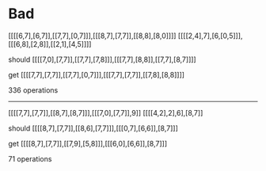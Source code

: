 # Bad
[[[[6,7],[6,7]],[[7,7],[0,7]]],[[[8,7],[7,7]],[[8,8],[8,0]]]]
[[[[2,4],7],[6,[0,5]]],[[[6,8],[2,8]],[[2,1],[4,5]]]]

should
[[[[7,0],[7,7]],[[7,7],[7,8]]],[[[7,7],[8,8]],[[7,7],[8,7]]]]

get
[[[[7,7],[7,7]],[[7,7],[0,7]]],[[[7,7],[7,7]],[[7,8],[8,8]]]]

336 operations

- - - - - -

[[[[7,7],[7,7]],[[8,7],[8,7]]],[[[7,0],[7,7]],9]]
[[[[4,2],2],6],[8,7]]

should
[[[[8,7],[7,7]],[[8,6],[7,7]]],[[[0,7],[6,6]],[8,7]]]

get
[[[[8,7],[7,7]],[[7,9],[5,8]]],[[[6,0],[6,6]],[8,7]]]

71 operations
